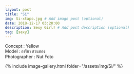 ```yaml
---
layout: post
title: "Si"
img: Si-xtapo.jpg # Add image post (optional)
date: 2018-12-17 03:20:00
description: Sexy Girl! # Add post description (optional)
tag: [sexy]
---
```

Concept : Yellow  
Model : อารียา สวนทอง  
Photographer : Nut Foto  


{% include image-gallery.html folder="/assets/img/Si/" %}
